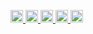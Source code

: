 <p align="left">
  <a href="https://github.com/R35691">
    <img height="20" src="https://komarev.com/ghpvc/?username=Keichan15" />
  </a>
  <a href="https://github.com/R35691">
    <img height="20" src="https://img.shields.io/github/followers/Keichan15?label=follow&logo=github&style=flat" />
  </a>
  <a href="http://qiita.com/R35691">
    <img height="20" src="https://qiita-badge.apiapi.app/s/Keichan_15/posts.svg" />
  </a>
  <a href="http://qiita.com/R35691">
    <img height="20" src="https://qiita-badge.apiapi.app/s/Keichan_15/contributions.svg" />
  </a>
  <a href="https://zenn.dev/R35691">
    <img height="20" src="https://badgen.org/img/zenn/keichan_15/articles?style=plastic" />
  </a>
</p>
